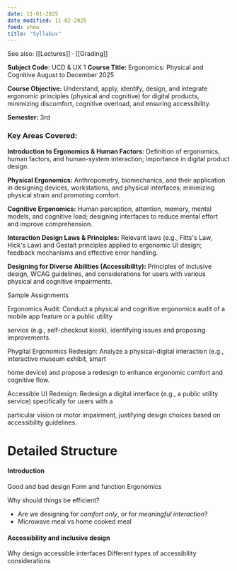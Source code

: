 ```yaml
---
date: 11-01-2025
date modified: 11-02-2025
feed: show
title: "Syllabus"
---
```


See also: [[Lectures]] · [[Grading]]

**Subject Code:** UCD & UX 1
**Course Title:** Ergonomics: Physical and Cognitive
August to December 2025

**Course Objective:** Understand, apply, identify, design, and integrate ergonomic principles (physical and cognitive) for digital products, minimizing discomfort, cognitive overload, and ensuring accessibility. 

**Semester:** 3rd
### Key Areas Covered:

**Introduction to Ergonomics & Human Factors:** 
Definition of ergonomics, human factors, and human-system interaction; importance in digital product design.

**Physical Ergonomics:** 
Anthropometry, biomechanics, and their application in designing devices, workstations, and physical interfaces; minimizing physical strain and promoting comfort.

**Cognitive Ergonomics:** 
Human perception, attention, memory, mental models, and cognitive load; designing interfaces to reduce mental effort and improve comprehension.

**Interaction Design Laws & Principles:** 
Relevant laws (e.g., Fitts's Law, Hick's Law) and Gestalt principles applied to ergonomic UI design; feedback mechanisms and effective error handling.

**Designing for Diverse Abilities (Accessibility):** 
Principles of inclusive design, WCAG guidelines, and considerations for users with various physical and cognitive impairments.

Sample Assignments

Ergonomics Audit: Conduct a physical and cognitive ergonomics audit of a mobile app feature or a public utility

service (e.g., self-checkout kiosk), identifying issues and proposing improvements.

Phygital Ergonomics Redesign: Analyze a physical-digital interaction (e.g., interactive museum exhibit, smart

home device) and propose a redesign to enhance ergonomic comfort and cognitive flow.

Accessible UI Redesign: Redesign a digital interface (e.g., a public utility service) specifically for users with a

particular vision or motor impairment, justifying design choices based on accessibility guidelines.

# Detailed Structure

#### Introduction
Good and bad design
Form and function
Ergonomics


Why should things be efficient?
- Are we designing for _comfort only_, or for _meaningful interaction_?
- Microwave meal vs home cooked meal

#### Accessibility and inclusive design
Why design accessible interfaces
Different types of accessibility considerations


